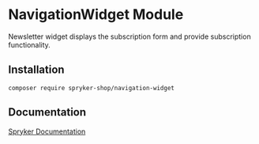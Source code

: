 # NavigationWidget Module

Newsletter widget displays the subscription form and provide subscription functionality.

## Installation

```
composer require spryker-shop/navigation-widget
```

## Documentation

[Spryker Documentation](https://academy.spryker.com)
